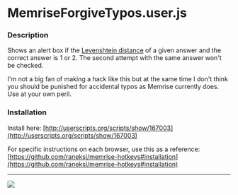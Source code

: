 MemriseForgiveTypos.user.js
===========================

### Description

Shows an alert box if the [Levenshtein distance](http://en.wikipedia.org/wiki/Levenshtein_distance) of a given answer and the correct answer is 1 or 2. The second attempt with the same answer won't be checked.

I'm not a big fan of making a hack like this but at the same time I don't think you should be punished for accidental typos as Memrise currently does. Use at your own peril.

### Installation

Install here: [http://userscripts.org/scripts/show/167003](http://userscripts.org/scripts/show/167003)

For specific instructions on each browser, use this as a reference: [https://github.com/raneksi/memrise-hotkeys#installation](https://github.com/raneksi/memrise-hotkeys#installation)

---

![](http://raneksi.github.io/memrise-forgive-typos/demo.gif)